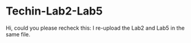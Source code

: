 # Techin-Lab2-Lab5

Hi, could you please recheck this: I re-upload the Lab2 and Lab5 in the same file. 